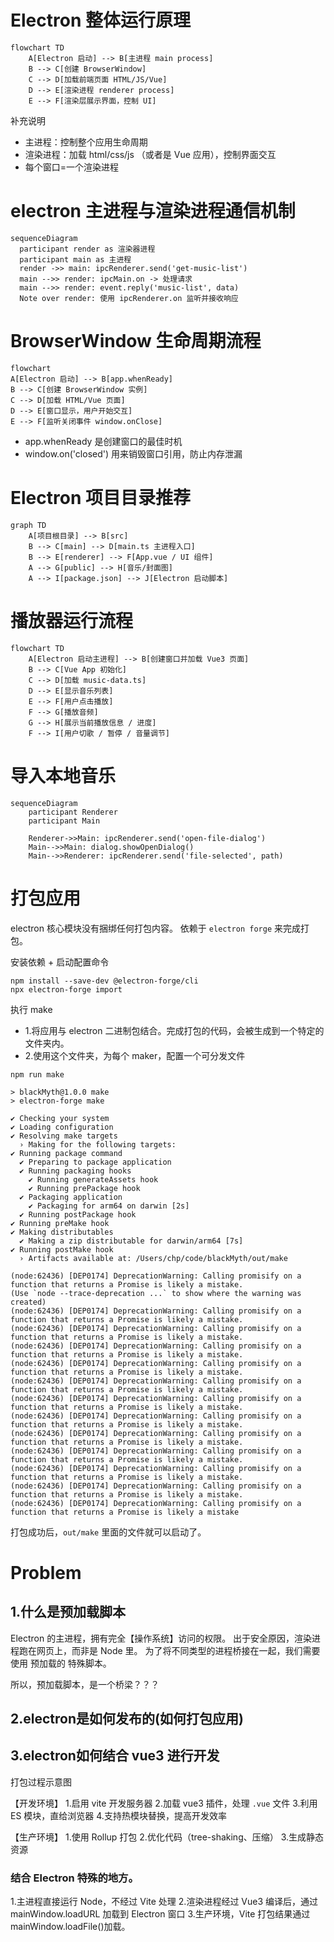 # Electron 整体运行原理

```mermaid
flowchart TD
    A[Electron 启动] --> B[主进程 main process]
    B --> C[创建 BrowserWindow]
    C --> D[加载前端页面 HTML/JS/Vue]
    D --> E[渲染进程 renderer process]
    E --> F[渲染层展示界面，控制 UI]

```

补充说明

- 主进程：控制整个应用生命周期
- 渲染进程：加载 html/css/js （或者是 Vue 应用），控制界面交互
- 每个窗口=一个渲染进程

# electron 主进程与渲染进程通信机制

```mermaid
sequenceDiagram
  participant render as 渲染器进程
  participant main as 主进程
  render ->> main: ipcRenderer.send('get-music-list')
  main -->> render: ipcMain.on -> 处理请求
  main -->> render: event.reply('music-list', data)
  Note over render: 使用 ipcRenderer.on 监听并接收响应
```

# BrowserWindow 生命周期流程

```mermaid
flowchart
A[Electron 启动] --> B[app.whenReady]
B --> C[创建 BrowserWindow 实例]
C --> D[加载 HTML/Vue 页面]
D --> E[窗口显示，用户开始交互]
E --> F[监听关闭事件 window.onClose]
```

- app.whenReady 是创建窗口的最佳时机
- window.on('closed') 用来销毁窗口引用，防止内存泄漏

# Electron 项目目录推荐

```mermaid
graph TD
    A[项目根目录] --> B[src]
    B --> C[main] --> D[main.ts 主进程入口]
    B --> E[renderer] --> F[App.vue / UI 组件]
    A --> G[public] --> H[音乐/封面图]
    A --> I[package.json] --> J[Electron 启动脚本]
```

# 播放器运行流程

```mermaid
flowchart TD
    A[Electron 启动主进程] --> B[创建窗口并加载 Vue3 页面]
    B --> C[Vue App 初始化]
    C --> D[加载 music-data.ts]
    D --> E[显示音乐列表]
    E --> F[用户点击播放]
    F --> G[播放音频]
    G --> H[展示当前播放信息 / 进度]
    F --> I[用户切歌 / 暂停 / 音量调节]
```

# 导入本地音乐

```mermaid
sequenceDiagram
    participant Renderer
    participant Main

    Renderer->>Main: ipcRenderer.send('open-file-dialog')
    Main-->>Main: dialog.showOpenDialog()
    Main-->>Renderer: ipcRenderer.send('file-selected', path)
```

# 打包应用

electron 核心模块没有捆绑任何打包内容。
依赖于 `electron forge` 来完成打包。

安装依赖 + 启动配置命令
```
npm install --save-dev @electron-forge/cli
npx electron-forge import
```
执行 make
* 1.将应用与 electron 二进制包结合。完成打包的代码，会被生成到一个特定的文件夹内。
* 2.使用这个文件夹，为每个 maker，配置一个可分发文件

```shell
npm run make

> blackMyth@1.0.0 make
> electron-forge make

✔ Checking your system
✔ Loading configuration
✔ Resolving make targets
  › Making for the following targets:
✔ Running package command
  ✔ Preparing to package application
  ✔ Running packaging hooks
    ✔ Running generateAssets hook
    ✔ Running prePackage hook
  ✔ Packaging application
    ✔ Packaging for arm64 on darwin [2s]
  ✔ Running postPackage hook
✔ Running preMake hook
✔ Making distributables
  ✔ Making a zip distributable for darwin/arm64 [7s]
✔ Running postMake hook
  › Artifacts available at: /Users/chp/code/blackMyth/out/make

(node:62436) [DEP0174] DeprecationWarning: Calling promisify on a function that returns a Promise is likely a mistake.
(Use `node --trace-deprecation ...` to show where the warning was created)
(node:62436) [DEP0174] DeprecationWarning: Calling promisify on a function that returns a Promise is likely a mistake.
(node:62436) [DEP0174] DeprecationWarning: Calling promisify on a function that returns a Promise is likely a mistake.
(node:62436) [DEP0174] DeprecationWarning: Calling promisify on a function that returns a Promise is likely a mistake.
(node:62436) [DEP0174] DeprecationWarning: Calling promisify on a function that returns a Promise is likely a mistake.
(node:62436) [DEP0174] DeprecationWarning: Calling promisify on a function that returns a Promise is likely a mistake.
(node:62436) [DEP0174] DeprecationWarning: Calling promisify on a function that returns a Promise is likely a mistake.
(node:62436) [DEP0174] DeprecationWarning: Calling promisify on a function that returns a Promise is likely a mistake.
(node:62436) [DEP0174] DeprecationWarning: Calling promisify on a function that returns a Promise is likely a mistake.
(node:62436) [DEP0174] DeprecationWarning: Calling promisify on a function that returns a Promise is likely a mistake.
(node:62436) [DEP0174] DeprecationWarning: Calling promisify on a function that returns a Promise is likely a mistake.
(node:62436) [DEP0174] DeprecationWarning: Calling promisify on a function that returns a Promise is likely a mistake.
(node:62436) [DEP0174] DeprecationWarning: Calling promisify on a function that returns a Promise is likely a mistake
```

打包成功后，`out/make` 里面的文件就可以启动了。

# Problem

## 1.什么是预加载脚本
Electron 的主进程，拥有完全【操作系统】访问的权限。
出于安全原因，渲染进程跑在网页上，而非是 Node 里。
为了将不同类型的进程桥接在一起，我们需要使用 预加载的 特殊脚本。

所以，预加载脚本，是一个桥梁？？？


## 2.electron是如何发布的(如何打包应用)


## 3.electron如何结合 vue3 进行开发
打包过程示意图

【开发环境】
1.启用 vite 开发服务器
2.加载 vue3 插件，处理 `.vue` 文件
3.利用 ES 模块，直给浏览器
4.支持热模块替换，提高开发效率

【生产环境】
1.使用 Rollup 打包
2.优化代码（tree-shaking、压缩）
3.生成静态资源

### 结合 Electron 特殊的地方。
1.主进程直接运行 Node，不经过 Vite 处理
2.渲染进程经过 Vue3 编译后，通过 mainWindow.loadURL 加载到 Electron 窗口
3.生产环境，Vite 打包结果通过 mainWindow.loadFile()加载。


